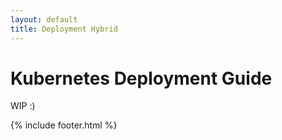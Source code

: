 ```yaml
---
layout: default
title: Deployment Hybrid
---
```


# Kubernetes Deployment Guide

WIP :)

{% include footer.html %}
